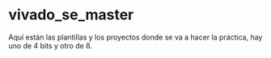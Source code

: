 # vivado_se_master

Aquí están las plantillas y los proyectos donde se va a hacer la práctica, hay uno de 4 bits y otro de 8.
